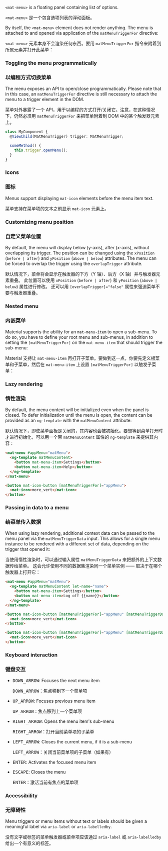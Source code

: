 `<mat-menu>` is a floating panel containing list of options.

`<mat-menu>` 是一个包含选项列表的浮动面板。

<!-- example(menu-overview) -->

By itself, the `<mat-menu>` element does not render anything. The menu is attached to and opened
via application of the `matMenuTriggerFor` directive:

`<mat-menu>` 元素本身不会渲染任何东西。要用 `matMenuTriggerFor` 指令来附着到所属元素并打开此菜单：

<!-- example({"example": "menu-overview",
              "file": "menu-overview-example.html",
              "region": "mat-menu-trigger-for"}) -->

### Toggling the menu programmatically

### 以编程方式切换菜单

The menu exposes an API to open/close programmatically. Please note that in this case, an
`matMenuTriggerFor` directive is still necessary to attach the menu to a trigger element in the DOM.

菜单对外暴露了一个 API，用于以编程的方式打开/关闭它。注意，在这种情况下，仍然必须用 `matMenuTriggerFor` 来把菜单附着到 DOM 中的某个触发器元素上。

```ts
class MyComponent {
  @ViewChild(MatMenuTrigger) trigger: MatMenuTrigger;

  someMethod() {
    this.trigger.openMenu();
  }
}
```

### Icons

### 图标

Menus support displaying `mat-icon` elements before the menu item text.

菜单支持在菜单项的文本之前显示 `mat-icon` 元素上。

<!-- example({"example": "menu-icons",
              "file": "menu-icons-example.html"}) -->

### Customizing menu position

### 自定义菜单位置

By default, the menu will display below (y-axis), after (x-axis), without overlapping
its trigger. The position can be changed using the `xPosition` (`before | after`) and `yPosition`
(`above | below`) attributes. The menu can be forced to overlap the trigger using the
`overlapTrigger` attribute.

默认情况下，菜单将会显示在触发器的下方（Y 轴）、后方（X 轴）并与触发器元素重叠。
此位置可以使用 `xPosition` (`before | after`) 和 `yPosition` (`above | below`) 属性进行修改。
还可以用 `[overlapTrigger]="false"` 属性来强迫菜单不要与触发器重叠。

<!-- example({"example": "menu-position",
              "file": "menu-position-example.html",
              "region": "menu-position"}) -->

### Nested menu

### 内嵌菜单

Material supports the ability for an `mat-menu-item` to open a sub-menu. To do so, you have to define
your root menu and sub-menus, in addition to setting the `[matMenuTriggerFor]` on the `mat-menu-item`
that should trigger the sub-menu:

Material 支持让 `mat-menu-item` 再打开子菜单。要做到这一点，你要先定义根菜单和子菜单，然后在 `mat-menu-item` 上设置 `[matMenuTriggerFor]` 以触发子菜单：

<!-- example({"example": "menu-nested",
              "file": "menu-nested-example.html",
              "region": "sub-menu"}) -->

### Lazy rendering

### 惰性渲染

By default, the menu content will be initialized even when the panel is closed. To defer
initialization until the menu is open, the content can be provided as an `ng-template`
with the `matMenuContent` attribute:

默认情况下，即使菜单面板是关闭的，其内容也会被初始化。要想等到菜单打开时才进行初始化，可以用一个带 `matMenuContent` 属性的 `ng-template` 来提供其内容：

```html
<mat-menu #appMenu="matMenu">
  <ng-template matMenuContent>
    <button mat-menu-item>Settings</button>
    <button mat-menu-item>Help</button>
  </ng-template>
</mat-menu>

<button mat-icon-button [matMenuTriggerFor]="appMenu">
  <mat-icon>more_vert</mat-icon>
</button>
```

### Passing in data to a menu

### 给菜单传入数据

When using lazy rendering, additional context data can be passed to the menu panel via
the `matMenuTriggerData` input. This allows for a single menu instance to be rendered
with a different set of data, depending on the trigger that opened it:

当使用惰性渲染时，可以通过输入属性 `matMenuTriggerData` 来把额外的上下文数据传给菜单。
这会允许使用不同的数据集渲染同一个菜单实例 —— 取决于在哪个触发器上打开它：

```html
<mat-menu #appMenu="matMenu">
  <ng-template matMenuContent let-name="name">
    <button mat-menu-item>Settings</button>
    <button mat-menu-item>Log off {{name}}</button>
  </ng-template>
</mat-menu>

<button mat-icon-button [matMenuTriggerFor]="appMenu" [matMenuTriggerData]="{name: 'Sally'}">
  <mat-icon>more_vert</mat-icon>
</button>

<button mat-icon-button [matMenuTriggerFor]="appMenu" [matMenuTriggerData]="{name: 'Bob'}">
  <mat-icon>more_vert</mat-icon>
</button>
```

### Keyboard interaction

### 键盘交互

- <kbd>DOWN_ARROW</kbd>: Focuses the next menu item

  <kbd>DOWN_ARROW</kbd>：焦点移到下一个菜单项

- <kbd>UP_ARROW</kbd>: Focuses previous menu item

  <kbd>UP_ARROW</kbd>：焦点移到上一个菜单项

- <kbd>RIGHT_ARROW</kbd>: Opens the menu item's sub-menu

  <kbd>RIGHT_ARROW</kbd>：打开当前菜单项的子菜单

- <kbd>LEFT_ARROW</kbd>: Closes the current menu, if it is a sub-menu

  <kbd>LEFT_ARROW</kbd>：关闭当前菜单项的子菜单（如果有）

- <kbd>ENTER</kbd>: Activates the focused menu item
- <kbd>ESCAPE</kbd>: Closes the menu

  <kbd>ENTER</kbd>：激活当前有焦点的菜单项

### Accessibility

### 无障碍性

Menu triggers or menu items without text or labels should be given a meaningful label via
`aria-label` or `aria-labelledby`.

没有文字或标签的菜单触发器或菜单项应该通过 `aria-label` 或 `aria-labelledby` 给出一个有意义的标签。
